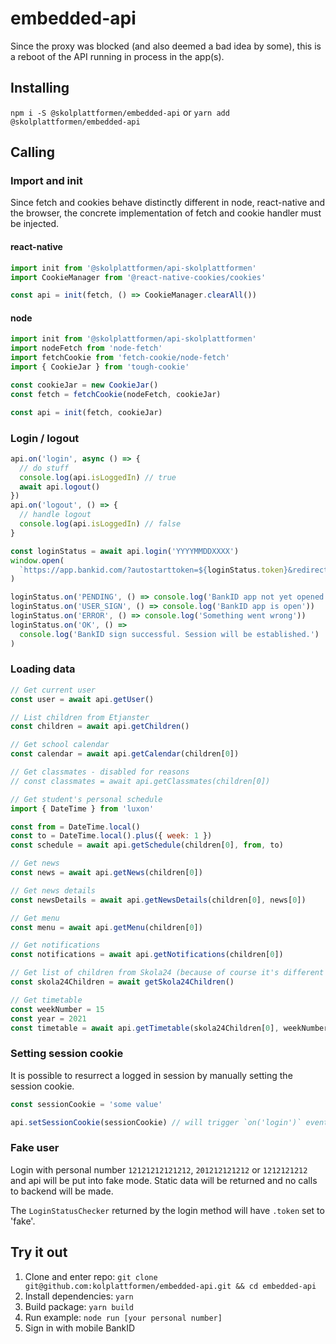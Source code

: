 # embedded-api

Since the proxy was blocked (and also deemed a bad idea by some), this is a reboot of the API running in process in the app(s).

## Installing

`npm i -S @skolplattformen/embedded-api` or `yarn add @skolplattformen/embedded-api`

## Calling

### Import and init

Since fetch and cookies behave distinctly different in node, react-native and the browser,
the concrete implementation of fetch and cookie handler must be injected.

#### react-native

```javascript
import init from '@skolplattformen/api-skolplattformen'
import CookieManager from '@react-native-cookies/cookies'

const api = init(fetch, () => CookieManager.clearAll())
```

#### node

```javascript
import init from '@skolplattformen/api-skolplattformen'
import nodeFetch from 'node-fetch'
import fetchCookie from 'fetch-cookie/node-fetch'
import { CookieJar } from 'tough-cookie'

const cookieJar = new CookieJar()
const fetch = fetchCookie(nodeFetch, cookieJar)

const api = init(fetch, cookieJar)
```

### Login / logout

```javascript
api.on('login', async () => {
  // do stuff
  console.log(api.isLoggedIn) // true
  await api.logout()
})
api.on('logout', () => {
  // handle logout
  console.log(api.isLoggedIn) // false
}

const loginStatus = await api.login('YYYYMMDDXXXX')
window.open(
  `https://app.bankid.com/?autostarttoken=${loginStatus.token}&redirect=null`
)

loginStatus.on('PENDING', () => console.log('BankID app not yet opened'))
loginStatus.on('USER_SIGN', () => console.log('BankID app is open'))
loginStatus.on('ERROR', () => console.log('Something went wrong'))
loginStatus.on('OK', () =>
  console.log('BankID sign successful. Session will be established.')
)
```

### Loading data

```javascript
// Get current user
const user = await api.getUser()

// List children from Etjanster
const children = await api.getChildren()

// Get school calendar
const calendar = await api.getCalendar(children[0])

// Get classmates - disabled for reasons
// const classmates = await api.getClassmates(children[0])

// Get student's personal schedule
import { DateTime } from 'luxon'

const from = DateTime.local()
const to = DateTime.local().plus({ week: 1 })
const schedule = await api.getSchedule(children[0], from, to)

// Get news
const news = await api.getNews(children[0])

// Get news details
const newsDetails = await api.getNewsDetails(children[0], news[0])

// Get menu
const menu = await api.getMenu(children[0])

// Get notifications
const notifications = await api.getNotifications(children[0])

// Get list of children from Skola24 (because of course it's different *DERP*)
const skola24Children = await getSkola24Children()

// Get timetable
const weekNumber = 15
const year = 2021
const timetable = await api.getTimetable(skola24Children[0], weekNumber, year)
```

### Setting session cookie

It is possible to resurrect a logged in session by manually setting the session cookie.

```javascript
const sessionCookie = 'some value'

api.setSessionCookie(sessionCookie) // will trigger `on('login')` event and set `.isLoggedIn = true`
```

### Fake user

Login with personal number `12121212121212`, `201212121212` or `1212121212` and
api will be put into fake mode.
Static data will be returned and no calls to backend will be made.

The `LoginStatusChecker` returned by the login method will have `.token` set to 'fake'.

## Try it out

1. Clone and enter repo: `git clone git@github.com:kolplattformen/embedded-api.git && cd embedded-api`
2. Install dependencies: `yarn`
3. Build package: `yarn build`
4. Run example: `node run [your personal number]`
5. Sign in with mobile BankID
